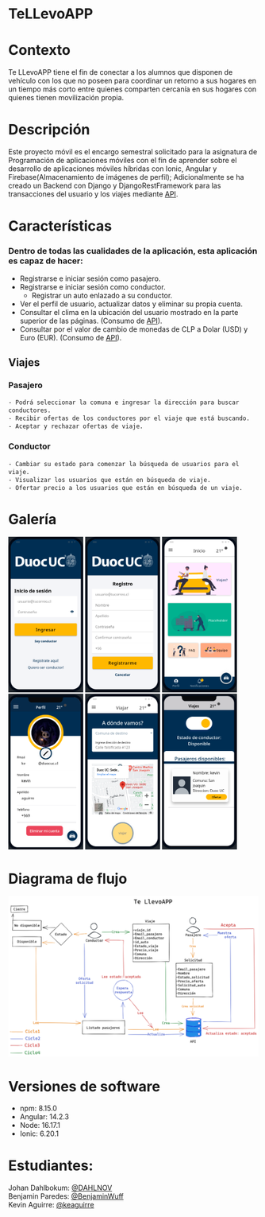 # TeLLevoAPP

# Contexto
Te LLevoAPP tiene el fin de conectar a los alumnos que disponen de vehículo con los que no poseen para coordinar un retorno a sus hogares en un tiempo más corto entre quienes comparten cercanía en sus hogares con quienes tienen movilización propia.<br>

# Descripción
Este proyecto móvil es el encargo semestral solicitado para la asignatura de Programación de aplicaciones móviles con el fin de aprender sobre el desarrollo de aplicaciones móviles híbridas con Ionic, Angular y Firebase(Almacenamiento de imágenes de perfil); Adicionalmente se ha creado un Backend con Django y DjangoRestFramework para las transacciones del usuario y los viajes mediante [API](https://github.com/keaguirre/djangoBackend).

# Características
### Dentro de todas las cualidades de la aplicación, esta aplicación es capaz de hacer:
- Registrarse e iniciar sesión como pasajero.
- Registrarse e iniciar sesión como conductor.
    - Registrar un auto enlazado a su conductor.
- Ver el perfil de usuario, actualizar datos y eliminar su propia cuenta.
- Consultar el clima en la ubicación del usuario mostrado en la parte superior de las páginas. (Consumo de [API](https://openweathermap.org/api)).
- Consultar por el valor de cambio de monedas de CLP a Dolar (USD) y Euro (EUR). (Consumo de [API](https://mindicador.cl/)).
## Viajes
### Pasajero
    - Podrá seleccionar la comuna e ingresar la dirección para buscar conductores.
    - Recibir ofertas de los conductores por el viaje que está buscando.
    - Aceptar y rechazar ofertas de viaje.
### Conductor
    - Cambiar su estado para comenzar la búsqueda de usuarios para el viaje.
    - Visualizar los usuarios que están en búsqueda de viaje.
    - Ofertar precio a los usuarios que están en búsqueda de un viaje.

# Galería
<img src="https://github.com/keaguirre/prograMovil/blob/master/Screenshots/login.png?raw=true" width="30%"></img> <img src="https://github.com/keaguirre/prograMovil/blob/master/Screenshots/registro.png?raw=true" width="30%"></img> <img src="https://github.com/keaguirre/prograMovil/blob/master/Screenshots/inicio.png?raw=true" width="30%"></img> <img src="https://github.com/keaguirre/prograMovil/blob/master/Screenshots/perfilUsuarios.png?raw=true" width="30%"></img> <img src="https://github.com/keaguirre/prograMovil/blob/master/Screenshots/viajePasajero.png?raw=true" width="30%"></img> <img src="https://github.com/keaguirre/prograMovil/blob/master/Screenshots/listadoPasajeros.png" width="30%"></img> 

# Diagrama de flujo
<img src="https://github.com/keaguirre/prograMovil/blob/master/Screenshots/Diagram.png?raw=true">

# Versiones de software
- npm: 8.15.0
- Angular: 14.2.3
- Node: 16.17.1
- Ionic: 6.20.1

# Estudiantes:
Johan Dahlbokum: [@DAHLNOV](https://github.com/DAHLNOV/)<br>
Benjamin Paredes: [@BenjaminWuff](https://github.com/BenjaminWuff)<br>
Kevin Aguirre: [@keaguirre](https://github.com/keaguirre)
